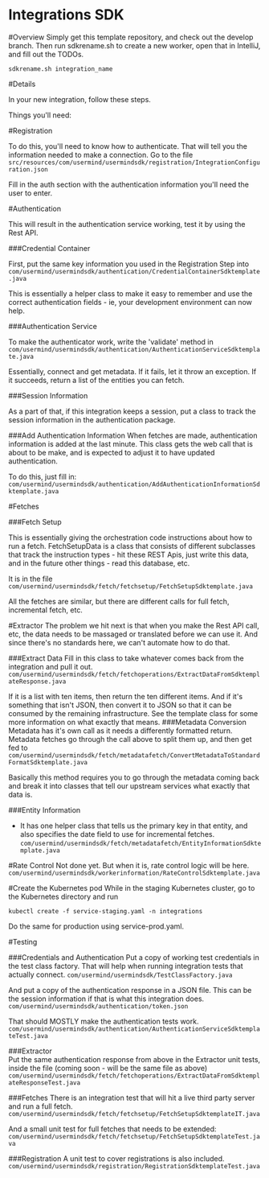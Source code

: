 # Integrations SDK

#Overview
Simply get this template repository, and check out the develop branch. Then run sdkrename.sh to create a new worker, open that in IntelliJ, and fill out the TODOs.

```sdkrename.sh integration_name```

#Details

In your new integration, follow these steps.

Things you'll need:

#Registration

To do this, you'll need to know how to authenticate. That will tell you the information needed to make a connection.
Go to the file 
```src/resources/com/usermind/usermindsdk/registration/IntegrationConfiguration.json```

Fill in the auth section with the authentication information you'll need the user to enter.

#Authentication

This will result in the authentication service working, test it by using the Rest API.

###Credential Container

First, put the same key information you used in the Registration Step into 
```com/usermind/usermindsdk/authentication/CredentialContainerSdktemplate.java```

This is essentially a helper class to make it easy to remember and use the correct authentication fields - ie, your development environment can now help.

###Authentication Service

To make the authenticator work, write the 'validate' method in 
```com/usermind/usermindsdk/authentication/AuthenticationServiceSdktemplate.java```

Essentially, connect and get metadata. If it fails, let it throw an exception. If it succeeds, return a list of the entities you can fetch.

###Session Information

As a part of that, if this integration keeps a session, put a class to track the session information in the authentication package.

###Add Authentication Information 
When fetches are made, authentication information is added at the last minute. This class gets the web call that is about to be make, and is expected to adjust it to have updated authentication.

To do this, just fill in:
```com/usermind/usermindsdk/authentication/AddAuthenticationInformationSdktemplate.java```


#Fetches

###Fetch Setup
    
This is essentially giving the orchestration code instructions about how to run a fetch. FetchSetupData is a class that consists of different subclasses that track the instruction types - hit these REST Apis, just write this data, and in the future other things - read this database, etc. 

It is in the file    
```com/usermind/usermindsdk/fetch/fetchsetup/FetchSetupSdktemplate.java```

All the fetches are similar, but there are different calls for full fetch, incremental fetch, etc.

#Extractor
The problem we hit next is that when you make the Rest API call, etc, the data needs to be massaged or translated before we can use it. And since there's no standards here, we can't automate how to do that.

###Extract Data
Fill in this class to take whatever comes back from the integration and pull it out.
```com/usermind/usermindsdk/fetch/fetchoperations/ExtractDataFromSdktemplateResponse.java```

If it is a list with ten items, then return the ten different items. And if it's something that isn't JSON, then convert it to JSON so that it can be consumed by the remaining infrastructure. See the template class for some more information on what exactly that means.
###Metadata Conversion 
Metadata has it's own call as it needs a differently formatted return. Metadata fetches go through the call above to split them up, and then get fed to
```com/usermind/usermindsdk/fetch/metadatafetch/ConvertMetadataToStandardFormatSdktemplate.java```

Basically this method requires you to go through the metadata coming back and break it into classes that tell our upstream services what exactly that data is.

###Entity Information
* It has one helper class that tells us the primary key in that entity, and also specifies the date field to use for incremental fetches.
```com/usermind/usermindsdk/fetch/metadatafetch/EntityInformationSdktemplate.java```


#Rate Control 
Not done yet. But when it is, rate control logic will be here.
```com/usermind/usermindsdk/workerinformation/RateControlSdktemplate.java```


#Create the Kubernetes pod
While in the staging Kubernetes cluster, go to the Kubernetes directory and run

```kubectl create -f service-staging.yaml -n integrations```

Do the same for production using service-prod.yaml.

#Testing

###Credentials and Authentication
Put a copy of working test credentials in the test class factory. That will help when running integration tests that actually connect.
```com/usermind/usermindsdk/TestClassFactory.java```

And put a copy of the authentication response in a JSON file. This can be the session information if that is what this integration does.
```com/usermind/usermindsdk/authentication/token.json```

That should MOSTLY make the authentication tests work.
```com/usermind/usermindsdk/authentication/AuthenticationServiceSdktemplateTest.java```


###Extractor   
Put the same authentication response from above in the Extractor unit tests, inside the file (coming soon - will be the same file as above)
```com/usermind/usermindsdk/fetch/fetchoperations/ExtractDataFromSdktemplateResponseTest.java```

###Fetches
There is an integration test that will hit a live third party server and run a full fetch.
```com/usermind/usermindsdk/fetch/fetchsetup/FetchSetupSdktemplateIT.java```

And a small unit test for full fetches that needs to be extended:
```com/usermind/usermindsdk/fetch/fetchsetup/FetchSetupSdktemplateTest.java```

###Registration
A unit test to cover registrations is also included.
```com/usermind/usermindsdk/registration/RegistrationSdktemplateTest.java```